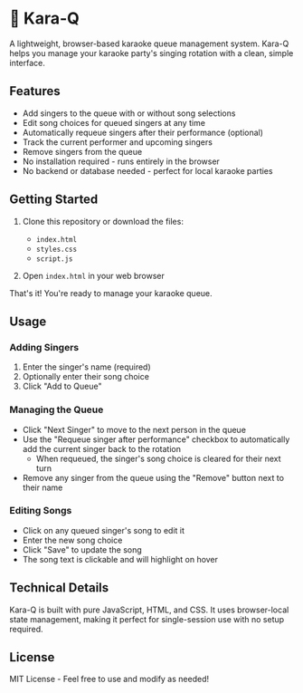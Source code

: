 # 🎤 Kara-Q

A lightweight, browser-based karaoke queue management system. Kara-Q helps you manage your karaoke party's singing rotation with a clean, simple interface.

## Features

- Add singers to the queue with or without song selections
- Edit song choices for queued singers at any time
- Automatically requeue singers after their performance (optional)
- Track the current performer and upcoming singers
- Remove singers from the queue
- No installation required - runs entirely in the browser
- No backend or database needed - perfect for local karaoke parties

## Getting Started

1. Clone this repository or download the files:
   - `index.html`
   - `styles.css`
   - `script.js`

2. Open `index.html` in your web browser

That's it! You're ready to manage your karaoke queue.

## Usage

### Adding Singers
1. Enter the singer's name (required)
2. Optionally enter their song choice
3. Click "Add to Queue"

### Managing the Queue
- Click "Next Singer" to move to the next person in the queue
- Use the "Requeue singer after performance" checkbox to automatically add the current singer back to the rotation
  - When requeued, the singer's song choice is cleared for their next turn
- Remove any singer from the queue using the "Remove" button next to their name

### Editing Songs
- Click on any queued singer's song to edit it
- Enter the new song choice
- Click "Save" to update the song
- The song text is clickable and will highlight on hover

## Technical Details

Kara-Q is built with pure JavaScript, HTML, and CSS. It uses browser-local state management, making it perfect for single-session use with no setup required.

## License

MIT License - Feel free to use and modify as needed! 
